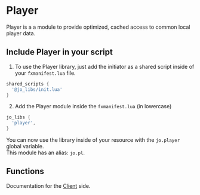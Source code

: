 # Player

Player is a a module to provide optimized, cached access to common local player data.

## Include Player in your script

1. To use the Player library, just add the initiator as a shared script inside of your `fxmanifest.lua` file.
```lua
shared_scripts {
  '@jo_libs/init.lua'
}

```
2. Add the Player module inside the `fxmanifest.lua` (in lowercase)
```lua
jo_libs {
  'player',
}

```
You can now use the library inside of your resource with the `jo.player` global variable.  
This module has an alias: `jo.pl`.

## Functions

Documentation for the [Client](./client.md) side.  